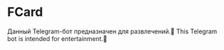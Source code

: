 # FCard
Данный Telegram-бот предназначен для развлечений.🤪  This Telegram bot is intended for entertainment.🤪
